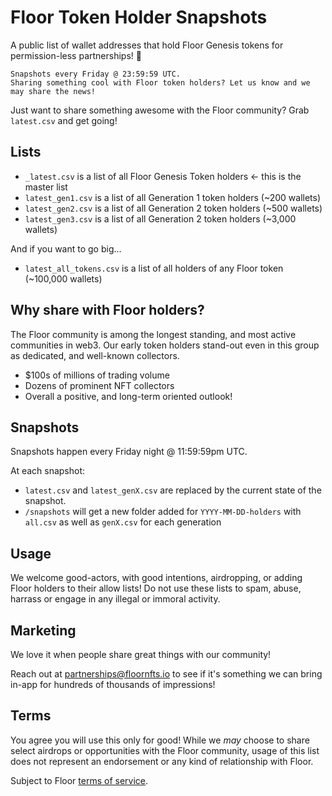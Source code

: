 # Floor Token Holder Snapshots


A public list of wallet addresses that hold Floor Genesis tokens for permission-less partnerships! 🥳

```
Snapshots every Friday @ 23:59:59 UTC. 
Sharing something cool with Floor token holders? Let us know and we may share the news!
```

Just want to share something awesome with the Floor community? Grab `latest.csv` and get going!

## Lists
* `_latest.csv` is a list of all Floor Genesis Token holders <- this is the master list
* `latest_gen1.csv` is a list of all Generation 1 token holders (~200 wallets)
* `latest_gen2.csv` is a list of all Generation 2 token holders (~500 wallets)
* `latest_gen3.csv` is a list of all Generation 2 token holders (~3,000 wallets)

And if you want to go big...
* `latest_all_tokens.csv` is a list of all holders of any Floor token (~100,000 wallets)

## Why share with Floor holders?
The Floor community is among the longest standing, and most active communities in web3. Our early token holders stand-out even in this group as dedicated, and well-known collectors.

* $100s of millions of trading volume
* Dozens of prominent NFT collectors
* Overall a positive, and long-term oriented outlook!

## Snapshots
Snapshots happen every Friday night @ 11:59:59pm UTC.

At each snapshot:
* `latest.csv` and `latest_genX.csv` are replaced by the current state of the snapshot.
* `/snapshots` will get a new folder added for `YYYY-MM-DD-holders` with `all.csv` as well as `genX.csv` for each generation

## Usage
We welcome good-actors, with good intentions, airdropping, or adding Floor holders to their allow lists! 
Do not use these lists to spam, abuse, harrass or engage in any illegal or immoral activity.

## Marketing
We love it when people share great things with our community!

Reach out at [partnerships@floornfts.io](partnerships@floornfts.io) to see if it's something we can bring in-app for hundreds of thousands of impressions!

## Terms
You agree you will use this only for good! While we _may_ choose to share select airdrops or opportunities with the Floor community, usage of this list does not represent an endorsement or any kind of relationship with Floor.

Subject to Floor [terms of service](https://www.floornfts.io/legal/terms).
